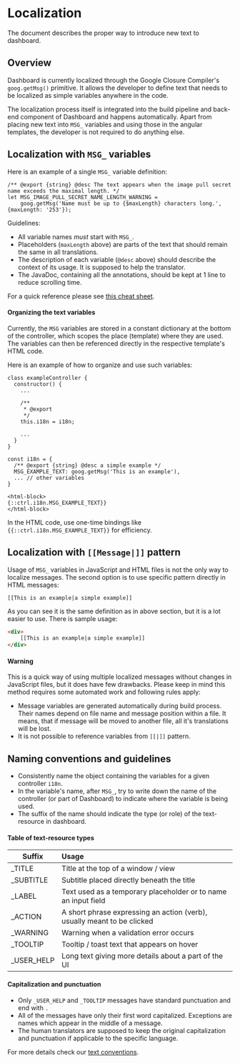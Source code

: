 # Localization

The document describes the proper way to introduce new text to dashboard.

## Overview

Dashboard is currently localized through the Google Closure Compiler's `goog.getMsg()` primitive. It allows the developer to define text that needs to be localized as simple variables anywhere in the code.

The localization process itself is integrated into the build pipeline and back-end component of Dashboard and happens automatically. Apart from placing new text into `MSG_` variables and using those in the angular templates, the developer is not required to do anything else.

## Localization with `MSG_` variables

Here is an example of a single `MSG_` variable definition:

```{js}
/** @export {string} @desc The text appears when the image pull secret name exceeds the maximal length. */
let MSG_IMAGE_PULL_SECRET_NAME_LENGTH_WARNING =
    goog.getMsg('Name must be up to {$maxLength} characters long.', {maxLength: '253'});
```

Guidelines:
* All variable names *must* start with `MSG_`.
* Placeholders (`maxLength` above) are parts of the text that should remain the same in all translations.
* The description of each variable (`@desc` above) should describe the context of its usage. It is supposed to help the translator.
* The JavaDoc, containing all the annotations, should be kept at 1 line to reduce scrolling time.

For a quick reference please see [this cheat sheet](http://www.closurecheatsheet.com/i18n).

#### Organizing the text variables

Currently, the `MSG` variables are stored in a constant dictionary at the bottom of the controller, which scopes the place (template) where they are used. The variables can then be referenced directly in the respective template's HTML code.

Here is an example of how to organize and use such variables:

```{js}
class exampleController {
  constructor() {
    ...

    /**
     * @export
     */
    this.i18n = i18n;

    ...
  }
}

const i18n = {
  /** @export {string} @desc a simple example */
  MSG_EXAMPLE_TEXT: goog.getMsg('This is an example'),
  ... // other variables
}
```

```{html}
<html-block>
{::ctrl.i18n.MSG_EXAMPLE_TEXT}}
</html-block>
```

In the HTML code, use one-time bindings like `{{::ctrl.i18n.MSG_EXAMPLE_TEXT}}` for efficiency.

## Localization with `[[Message|]]` pattern

Usage of `MSG_` variables in JavaScript and HTML files is not the only way to localize messages. The second option
is to use specific pattern directly in HTML messages:

```
[[This is an example|a simple example]]
```

As you can see it is the same definition as in above section, but it is a lot easier to use. There is sample usage:

```html
<div>
    [[This is an example|a simple example]]
</div>
```

#### Warning

This is a quick way of using multiple localized messages without changes in JavaScript files, but it does have few
drawbacks. Please keep in mind this method requires some automated work and following rules apply:

 * Message variables are generated automatically during build process. Their names depend on file name and message
 position within a file. It means, that if message will be moved to another file, all it's translations will be lost.
 * It is not possible to reference variables from `[[|]]` pattern.

## Naming conventions and guidelines
* Consistently name the object containing the variables for a given controller `i18n`.
* In the variable's name, after `MSG_`, try to write down the name of the controller (or part of Dashboard) to indicate where the variable is being used.
* The suffix of the name should indicate the type (or role) of the text-resource in dashboard.

#### Table of text-resource types
| Suffix       | Usage                                                                   |
|--------------|:------------------------------------------------------------------------|
| _TITLE       | Title at the top of a window / view                                     |
| _SUBTITLE    | Subtitle placed directly beneath the title                              |
| _LABEL       | Text used as a temporary placeholder or to name an input field          |
| _ACTION      | A short phrase expressing an action (verb), usually meant to be clicked |
| _WARNING     | Warning when a validation error occurs                                  |
| _TOOLTIP     | Tooltip / toast text that appears on hover                              |
| _USER_HELP   | Long text giving more details about a part of the UI                    |

#### Capitalization and punctuation
* Only `_USER_HELP` and `_TOOLTIP` messages have standard punctuation and end with `.`
* All of the messages have only their first word capitalized. Exceptions are names which appear in the middle of a message.
* The human translators are supposed to keep the original capitalization and punctuation if applicable to the specific language.

For more details check our [text conventions](text-conventions.md).
